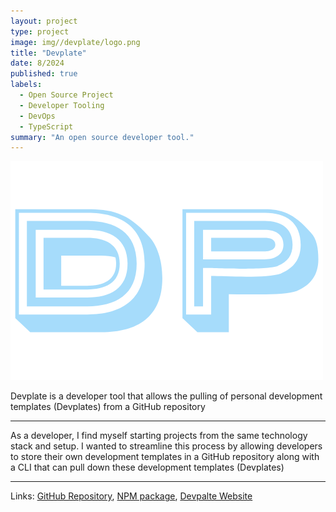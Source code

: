 ```yaml
---
layout: project
type: project
image: img//devplate/logo.png
title: "Devplate"
date: 8/2024
published: true
labels:
  - Open Source Project
  - Developer Tooling
  - DevOps
  - TypeScript
summary: "An open source developer tool."
---
```


<img class="img-fluid" src="../img/devplate/logo.png">

Devplate is a developer tool that allows the pulling of personal development templates (Devplates) from a GitHub repository

<hr>

As a developer, I find myself starting projects from the same technology stack and setup. I wanted to streamline this process by allowing developers to store their own development templates in a GitHub repository along with a CLI that can pull down these development templates (Devplates)

<hr>
Links: <a target="_blank" href="https://github.com/shortxmas/devplate">GitHub Repository</a>, <a target="_blank" href="https://www.npmjs.com/package/devplate">NPM package</a>, <a target="_blank" href="https://devplate-site.vercel.app">Devpalte Website</a>
